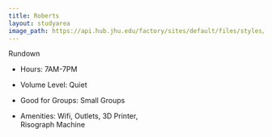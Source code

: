 ```yaml
---
title: Roberts
layout: studyarea
image_path: https://api.hub.jhu.edu/factory/sites/default/files/styles/landscape/public/blc-magazine.jpg?itok=oVygQsBt
---
```

   <div class="card" style="width: 18rem;">
  <div class="card-header text-center">
    Rundown
  </div>
  <ul class="list-group list-group-flush">
    <li class="list-group-item"><p class="text-center">Hours: 7AM-7PM</p></li>
    <li class="list-group-item"><p class="text-center">Volume Level: Quiet</p></li>
      <li class="list-group-item"><p class="text-center">Good for Groups: Small Groups</p></li>
      <li class="list-group-item"><p class="text-center">Amenities: Wifi, Outlets, 3D Printer, Risograph Machine</p></li>
  </ul>
</div>

